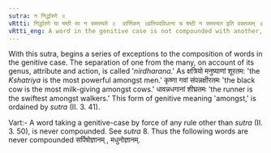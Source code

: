 ```yaml
---
sutra: न निर्द्धारणे ॥
vRtti: निर्द्धारणे या षष्ठी सा न समस्यते ॥	वार्त्तिकम् ॥प्रतिपदविधाना च षष्ठी न समस्यत इति वक्तव्यम् ॥
vRtti_eng: A word in the genitive case is not compounded with another, when the force of the sixth case affix is that of specification (_nirdharana_).
---
```

With this sutra, begins a series of exceptions to the composition of words in the genitive case. The separation of one from the many, on account of its genus, attribute and action, is called '_nirdharana_.' As क्षत्रियो मनुष्याणां शूरतम: 'the _Kshatriya_ is the most powerful amongst men.' कृष्णा गवां संपन्नक्षीरतमः 'the black cow is the most milk-giving amongst cows.' धावन्नधगानां शीघ्रतमः 'the runner is the swiftest amongst walkers.' This form of genitive meaning 'amongst,' is ordained by _sutra_ (II. 3. 41).

Vart:- A word taking a genitive-case by force of any rule other than _sutra_ (II. 3. 50), is never compounded. See _sutra_ 8. Thus the following words are never compounded सर्पिषोज्ञानम् , मधुनोज्ञानम्.
